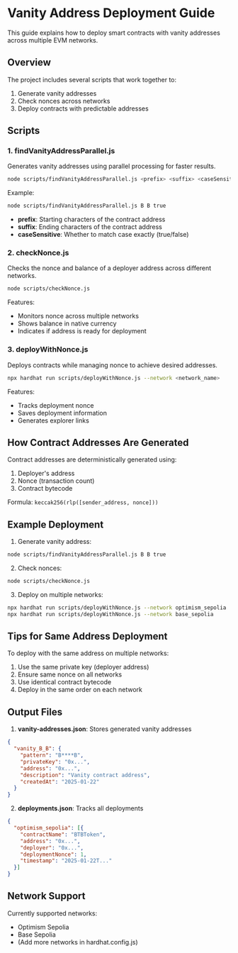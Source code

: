 # Vanity Address Deployment Guide

This guide explains how to deploy smart contracts with vanity addresses across multiple EVM networks.

## Overview

The project includes several scripts that work together to:
1. Generate vanity addresses
2. Check nonces across networks
3. Deploy contracts with predictable addresses

## Scripts

### 1. findVanityAddressParallel.js
Generates vanity addresses using parallel processing for faster results.

```bash
node scripts/findVanityAddressParallel.js <prefix> <suffix> <caseSensitive>
```

Example:
```bash
node scripts/findVanityAddressParallel.js B B true
```

- **prefix**: Starting characters of the contract address
- **suffix**: Ending characters of the contract address
- **caseSensitive**: Whether to match case exactly (true/false)

### 2. checkNonce.js
Checks the nonce and balance of a deployer address across different networks.

```bash
node scripts/checkNonce.js
```

Features:
- Monitors nonce across multiple networks
- Shows balance in native currency
- Indicates if address is ready for deployment

### 3. deployWithNonce.js
Deploys contracts while managing nonce to achieve desired addresses.

```bash
npx hardhat run scripts/deployWithNonce.js --network <network_name>
```

Features:
- Tracks deployment nonce
- Saves deployment information
- Generates explorer links

## How Contract Addresses Are Generated

Contract addresses are deterministically generated using:
1. Deployer's address
2. Nonce (transaction count)
3. Contract bytecode

Formula: `keccak256(rlp([sender_address, nonce]))`

## Example Deployment

1. Generate vanity address:
```bash
node scripts/findVanityAddressParallel.js B B true
```

2. Check nonces:
```bash
node scripts/checkNonce.js
```

3. Deploy on multiple networks:
```bash
npx hardhat run scripts/deployWithNonce.js --network optimism_sepolia
npx hardhat run scripts/deployWithNonce.js --network base_sepolia
```

## Tips for Same Address Deployment

To deploy with the same address on multiple networks:
1. Use the same private key (deployer address)
2. Ensure same nonce on all networks
3. Use identical contract bytecode
4. Deploy in the same order on each network

## Output Files

1. **vanity-addresses.json**: Stores generated vanity addresses
```json
{
  "vanity_B_B": {
    "pattern": "B****B",
    "privateKey": "0x...",
    "address": "0x...",
    "description": "Vanity contract address",
    "createdAt": "2025-01-22"
  }
}
```

2. **deployments.json**: Tracks all deployments
```json
{
  "optimism_sepolia": [{
    "contractName": "BTBToken",
    "address": "0x...",
    "deployer": "0x...",
    "deploymentNonce": 1,
    "timestamp": "2025-01-22T..."
  }]
}
```

## Network Support

Currently supported networks:
- Optimism Sepolia
- Base Sepolia
- (Add more networks in hardhat.config.js)
